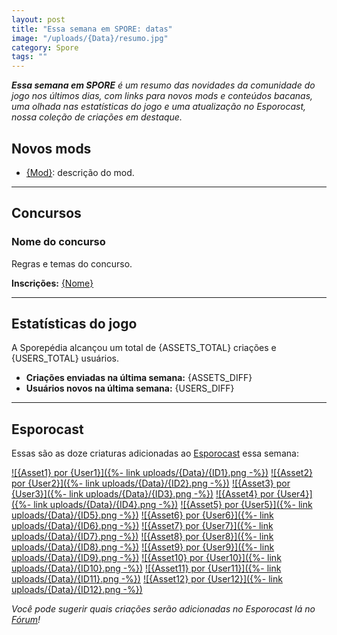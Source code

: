 ```yaml
---
layout: post
title: "Essa semana em SPORE: datas"
image: "/uploads/{Data}/resumo.jpg"
category: Spore
tags: ""
---
```


_**Essa semana em SPORE** é um resumo das novidades da comunidade do jogo nos últimos dias, com links para novos mods e conteúdos bacanas, uma olhada nas estatísticas do jogo e uma atualização no Esporocast, nossa coleção de criações em destaque._

## Novos mods

- [{Mod}]({Link}): descrição do mod.

***

## Concursos

### Nome do concurso

Regras e temas do concurso.

**Inscrições:** [{Nome}]({Link})

***

## Estatísticas do jogo

A Sporepédia alcançou um total de {ASSETS_TOTAL} criações e {USERS_TOTAL} usuários.

- **Criações enviadas na última semana:** {ASSETS_DIFF}
- **Usuários novos na última semana:** {USERS_DIFF}

***

## Esporocast

Essas são as doze criaturas adicionadas ao [Esporocast](http://www.spore.com/sporepedia#qry=ssc-501057576550) essa semana:

[![{Asset1} por {User1}]({%- link uploads/{Data}/{ID1}.png -%})](http://www.spore.com/sporepedia#qry=sast-{ID1}%3Assc-501057576550)
[![{Asset2} por {User2}]({%- link uploads/{Data}/{ID2}.png -%})](http://www.spore.com/sporepedia#qry=sast-{ID2}%3Assc-501057576550)
[![{Asset3} por {User3}]({%- link uploads/{Data}/{ID3}.png -%})](http://www.spore.com/sporepedia#qry=sast-{ID3}%3Assc-501057576550)
[![{Asset4} por {User4}]({%- link uploads/{Data}/{ID4}.png -%})](http://www.spore.com/sporepedia#qry=sast-{ID4}%3Assc-501057576550)
[![{Asset5} por {User5}]({%- link uploads/{Data}/{ID5}.png -%})](http://www.spore.com/sporepedia#qry=sast-{ID5}%3Assc-501057576550)
[![{Asset6} por {User6}]({%- link uploads/{Data}/{ID6}.png -%})](http://www.spore.com/sporepedia#qry=sast-{ID6}%3Assc-501057576550)
[![{Asset7} por {User7}]({%- link uploads/{Data}/{ID7}.png -%})](http://www.spore.com/sporepedia#qry=sast-{ID7}%3Assc-501057576550)
[![{Asset8} por {User8}]({%- link uploads/{Data}/{ID8}.png -%})](http://www.spore.com/sporepedia#qry=sast-{ID8}%3Assc-501057576550)
[![{Asset9} por {User9}]({%- link uploads/{Data}/{ID9}.png -%})](http://www.spore.com/sporepedia#qry=sast-{ID9}%3Assc-501057576550)
[![{Asset10} por {User10}]({%- link uploads/{Data}/{ID10}.png -%})](http://www.spore.com/sporepedia#qry=sast-{ID10}%3Assc-501057576550)
[![{Asset11} por {User11}]({%- link uploads/{Data}/{ID11}.png -%})](http://www.spore.com/sporepedia#qry=sast-{ID11}%3Assc-501057576550)
[![{Asset12} por {User12}]({%- link uploads/{Data}/{ID12}.png -%})](http://www.spore.com/sporepedia#qry=sast-{ID12}%3Assc-501057576550)
  
_Você pode sugerir quais criações serão adicionadas no Esporocast lá no [Fórum](https://forum.esporo.net/d/18-conheca-o-esporocast)!_
